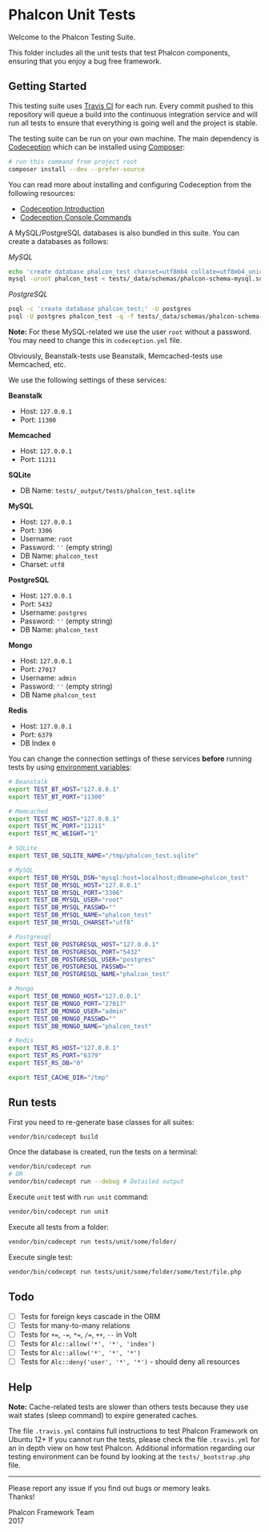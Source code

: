 # Phalcon Unit Tests

Welcome to the Phalcon Testing Suite.

This folder includes all the unit tests that test Phalcon components, ensuring that you enjoy a bug free framework.

## Getting Started

This testing suite uses [Travis CI][0] for each run. Every commit pushed to this repository will queue a build into the continuous integration service and will run all
tests to ensure that everything is going well and the project is stable.

The testing suite can be run on your own machine. The main dependency is  [Codeception][1] which can be installed using [Composer][6]:

```sh
# run this command from project root
composer install --dev --prefer-source
```

You can read more about installing and configuring Codeception from the following resources:

- [Codeception Introduction][2]
- [Codeception Console Commands][3]

A MySQL/PostgreSQL databases is also bundled in this suite. You can create a databases as follows:

*MySQL*
```sh
echo 'create database phalcon_test charset=utf8mb4 collate=utf8mb4_unicode_ci;' | mysql -u root
mysql -uroot phalcon_test < tests/_data/schemas/phalcon-schema-mysql.sql
```

*PostgreSQL*
```sh
psql -c 'create database phalcon_test;' -U postgres
psql -U postgres phalcon_test -q -f tests/_data/schemas/phalcon-schema-postgresql.sql
```

**Note:** For these MySQL-related we use the user `root` without a password.
You may need to change this in `codeception.yml` file.

Obviously, Beanstalk-tests use Beanstalk, Memcached-tests use Memcached, etc.

We use the following settings of these services:

**Beanstalk**

* Host: `127.0.0.1`
* Port: `11300`

**Memcached**

* Host: `127.0.0.1`
* Port: `11211`

**SQLite**

* DB Name: `tests/_output/tests/phalcon_test.sqlite`

**MySQL**

* Host: `127.0.0.1`
* Port: `3306`
* Username: `root`
* Password: `''` (empty string)
* DB Name: `phalcon_test`
* Charset: `utf8`

**PostgreSQL**

* Host: `127.0.0.1`
* Port: `5432`
* Username: `postgres`
* Password: `''` (empty string)
* DB Name: `phalcon_test`

**Mongo**

* Host: `127.0.0.1`
* Port: `27017`
* Username: `admin`
* Password: `''` (empty string)
* DB Name `phalcon_test`

**Redis**

* Host: `127.0.0.1`
* Port: `6379`
* DB Index `0`

You can change the connection settings of these services **before** running tests by using [environment variables][8]:

```sh
# Beanstalk
export TEST_BT_HOST="127.0.0.1"
export TEST_BT_PORT="11300"

# Memcached
export TEST_MC_HOST="127.0.0.1"
export TEST_MC_PORT="11211"
export TEST_MC_WEIGHT="1"

# SQLite
export TEST_DB_SQLITE_NAME="/tmp/phalcon_test.sqlite"

# MySQL
export TEST_DB_MYSQL_DSN="mysql:host=localhost;dbname=phalcon_test"
export TEST_DB_MYSQL_HOST="127.0.0.1"
export TEST_DB_MYSQL_PORT="3306"
export TEST_DB_MYSQL_USER="root"
export TEST_DB_MYSQL_PASSWD=""
export TEST_DB_MYSQL_NAME="phalcon_test"
export TEST_DB_MYSQL_CHARSET="utf8"

# Postgresql
export TEST_DB_POSTGRESQL_HOST="127.0.0.1"
export TEST_DB_POSTGRESQL_PORT="5432"
export TEST_DB_POSTGRESQL_USER="postgres"
export TEST_DB_POSTGRESQL_PASSWD=""
export TEST_DB_POSTGRESQL_NAME="phalcon_test"

# Mongo
export TEST_DB_MONGO_HOST="127.0.0.1"
export TEST_DB_MONGO_PORT="27017"
export TEST_DB_MONGO_USER="admin"
export TEST_DB_MONGO_PASSWD=""
export TEST_DB_MONGO_NAME="phalcon_test"

# Redis
export TEST_RS_HOST="127.0.0.1"
export TEST_RS_PORT="6379"
export TEST_RS_DB="0"

export TEST_CACHE_DIR="/tmp"
```

## Run tests

First you need to re-generate base classes for all suites:

```sh
vendor/bin/codecept build
```

Once the database is created, run the tests on a terminal:

```sh
vendor/bin/codecept run
# OR
vendor/bin/codecept run --debug # Detailed output
```

Execute `unit` test with `run unit` command:

```sh
vendor/bin/codecept run unit
```

Execute all tests from a folder:

```sh
vendor/bin/codecept run tests/unit/some/folder/
```

Execute single test:

```sh
vendor/bin/codecept run tests/unit/some/folder/some/test/file.php
```

## Todo

- [ ] Tests for foreign keys cascade in the ORM
- [ ] Tests for many-to-many relations
- [ ] Tests for `+=`, `-=`, `*=`, `/=`, `++`, `--` in Volt
- [ ] Tests for `Alc::allow('*', '*', 'index')`
- [ ] Tests for `Alc::allow('*', '*', '*')`
- [ ] Tests for `Alc::deny('user', '*', '*')` - should deny all resources

## Help

**Note:** Cache-related tests are slower than others tests because they use wait states (sleep command) to expire generated caches.

The file `.travis.yml` contains full instructions to test Phalcon Framework on Ubuntu 12+
If you cannot run the tests, please check the file `.travis.yml` for an in depth view on how test Phalcon.
Additional information regarding our testing environment can be found by looking at the `tests/_bootstrap.php` file.

<hr>
Please report any issue if you find out bugs or memory leaks.<br>Thanks!

Phalcon Framework Team<br>2017

[0]: https://travis-ci.org/
[1]: http://codeception.com/
[2]: http://codeception.com/docs/01-Introduction
[3]: http://codeception.com/docs/reference/Commands
[6]: http://getcomposer.org
[7]: https://github.com/phalcon/cphalcon/tree/master/tests/_proxies
[8]: https://wiki.archlinux.org/index.php/Environment_variables
